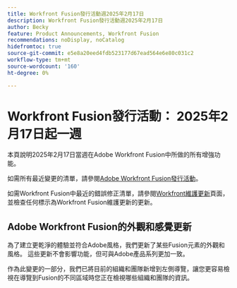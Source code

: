```yaml
---
title: Workfront Fusion發行活動週2025年2月17日
description: Workfront Fusion發行活動週2025年2月17日
author: Becky
feature: Product Announcements, Workfront Fusion
recommendations: noDisplay, noCatalog
hidefromtoc: true
source-git-commit: e5e8a20eed4fdb523177d67ead564e6e80c031c2
workflow-type: tm+mt
source-wordcount: '160'
ht-degree: 0%

---
```


# Workfront Fusion發行活動： 2025年2月17日起一週

本頁說明2025年2月17日當週在Adobe Workfront Fusion中所做的所有增強功能。

如需所有最近變更的清單，請參閱[Adobe Workfront Fusion發行活動](/help/workfront-fusion/fusion-product-releases/fusion-release-activity.md)。

如需Workfront Fusion中最近的錯誤修正清單，請參閱[Workfront維護更新](https://experienceleague.adobe.com/zh-hant/docs/workfront-known-issues/releases/current-updates)頁面，並檢查任何標示為Workfront Fusion維護更新的更新。

<!--## Adobe Storage connector and modules now available

Now you can use Workfront Fusion to manage Adobe your Adobe Storage. With the Adobe Storage modules, you can: 

* Create, discard, restore, or delete an Adobe Enterprise Storage Management (ESM) store
* Invite a user to an ESM store
* Make a custom call the the Adobe User Management API 

For information and instructions, see [Adobe Storage modules]().-->

## Adobe Workfront Fusion的外觀和感覺更新

為了建立更乾淨的體驗並符合Adobe風格，我們更新了某些Fusion元素的外觀和風格。 這些更新不會影響功能，但可與Adobe產品系列更加一致。

作為此變更的一部分，我們已將目前的組織和團隊新增到左側導覽，讓您更容易檢視在導覽到Fusion的不同區域時您正在檢視哪些組織和團隊的資訊。


